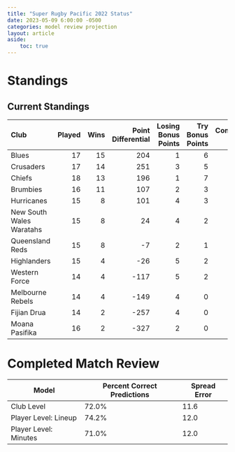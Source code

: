 ```yaml
---  
title: "Super Rugby Pacific 2022 Status"  
date: 2023-05-09 6:00:00 -0500  
categories: model review projection  
layout: article  
aside:  
    toc: true  
---
```

# Standings

## Current Standings


| Club                     |   Played |   Wins |   Point Differential |   Losing Bonus Points |   Try Bonus Points |   Competition Points |
|:-------------------------|---------:|-------:|---------------------:|----------------------:|-------------------:|---------------------:|
| Blues                    |       17 |     15 |                  204 |                     1 |                  6 |                   67 |
| Crusaders                |       17 |     14 |                  251 |                     3 |                  5 |                   64 |
| Chiefs                   |       18 |     13 |                  196 |                     1 |                  7 |                   60 |
| Brumbies                 |       16 |     11 |                  107 |                     2 |                  3 |                   49 |
| Hurricanes               |       15 |      8 |                  101 |                     4 |                  3 |                   39 |
| New South Wales Waratahs |       15 |      8 |                   24 |                     4 |                  2 |                   38 |
| Queensland Reds          |       15 |      8 |                   -7 |                     2 |                  1 |                   35 |
| Highlanders              |       15 |      4 |                  -26 |                     5 |                  2 |                   23 |
| Western Force            |       14 |      4 |                 -117 |                     5 |                  2 |                   23 |
| Melbourne Rebels         |       14 |      4 |                 -149 |                     4 |                  0 |                   20 |
| Fijian Drua              |       14 |      2 |                 -257 |                     4 |                  0 |                   12 |
| Moana Pasifika           |       16 |      2 |                 -327 |                     2 |                  0 |                   10 |



# Completed Match Review


| Model | Percent Correct Predictions | Spread Error |
| ------ | ------ | ------ |
| Club Level | 72.0% | 11.6 |
| Player Level: Lineup | 74.2% | 12.0 |
| Player Level: Minutes | 71.0% | 12.0 |

